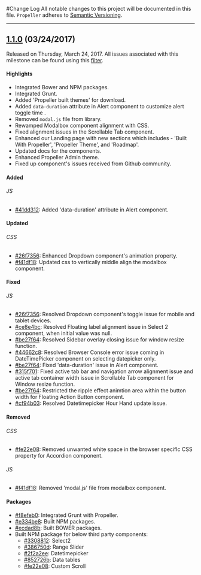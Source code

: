 #Change Log
All notable changes to this project will be documented in this file.
`Propeller` adheres to [Semantic Versioning](http://semver.org/).

--- 

## [1.1.0](https://github.com/digicorp/propeller/releases/tag/1.1.0) (03/24/2017)
Released on Thursday, March 24, 2017. All issues associated with this milestone can be found using this [filter](https://github.com/digicorp/propeller/issues).

#### Highlights
* Integrated Bower and NPM packages. 
 * Integrated Grunt.
* Added 'Propeller built themes' for download.
 * Added <code>data-duration</code> attribute in Alert component to customize alert toggle time . 
* Removed <code>modal.js</code> file from library.
 *  Rewamped Modalbox component alignment with CSS.
* Fixed alignment issues in the Scrollable Tab component.
 * Enhanced our Landing page with new sections which includes - 'Built With Propeller', 'Propeller Theme', and 'Roadmap'.
* Updated docs for the components.
 * Enhanced Propeller Admin theme.
* Fixed up component's issues received from Github community.
 
#### Added
###### JS
* [#41dd312](https://github.com/digicorp/propeller/commit/41dd312): Added 'data-duration' attribute in Alert component. 

#### Updated
###### CSS
* [#26f7356](https://github.com/digicorp/propeller/commit/26f7356): Enhanced Dropdown component's animation property.
* [#f41df18](https://github.com/digicorp/propeller/commit/f41df18): Updated css to vertically middle align the modalbox component.

#### Fixed
###### JS
* [#26f7356](https://github.com/digicorp/propeller/commit/26f7356): Resolved Dropdown component's toggle issue for mobile and tablet devices.
 * [#ce8e4bc](https://github.com/digicorp/propeller/commit/ce8e4bc): Resolved Floating label alignment issue in Select 2 component, when initial value was null.
* [#be27f64](https://github.com/digicorp/propeller/commit/be27f64): Resolved Sidebar overlay closing issue for window resize function.
 * [#44662c8](https://github.com/digicorp/propeller/commit/44662c8): Resolved Browser Console error issue coming in DateTimePicker component on selecting datepicker only.
* [#be27f64](https://github.com/digicorp/propeller/commit/be27f64): Fixed 'data-duration' issue in Alert component.
 * [#315f701](https://github.com/digicorp/propeller/commit/315f701): Fixed active tab bar and navigation arrow alignment issue and active tab container width issue in Scrollable Tab component for Window resize function.
* [#be27f64](https://github.com/digicorp/propeller/commit/be27f64): Restricted the ripple effect animtion area within the button width for Floating Action Button component.
 * [#cf94b03](https://github.com/digicorp/propeller/commit/cf94b03): Resolved Datetimepicker Hour Hand update issue. 

#### Removed
###### CSS
* [#fe22e08](https://github.com/digicorp/propeller/commit/fe22e08): Removed unwanted white space in the browser speciflc CSS property for Accordion component.
###### JS
* [#f41df18](https://github.com/digicorp/propeller/commit/f41df18): Removed 'modal.js' file from modalbox component.

 
#### Packages
* [#f8efeb0](https://github.com/digicorp/propeller/commit/f8efeb0): Integrated Grunt with Propeller.
 * [#e334be8](https://github.com/digicorp/propeller/commit/e334be8): Built NPM packages.
* [#ecdad8b](https://github.com/digicorp/propeller/commit/ecdad8b): Built BOWER packages.
 * Built NPM package for below third party components:
   * [#3308812](https://github.com/digicorp/propeller/commit/3308812): Select2
    * [#386750d](https://github.com/digicorp/propeller/commit/386750d): Range Slider
   * [#2f2a2ee](https://github.com/digicorp/propeller/commit/2f2a2ee): Datetimepicker
    * [#852726b](https://github.com/digicorp/propeller/commit/852726b): Data tables
   * [#fe22e08](https://github.com/digicorp/propeller/commit/fe22e08): Custom Scroll

